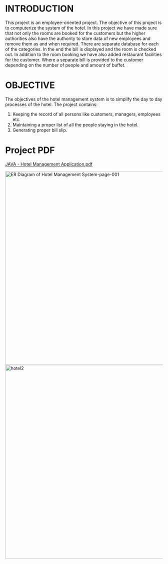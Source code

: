 # INTRODUCTION
This project is an employee-oriented project. The objective of this project is to computerize the system of the hotel. In this project we have made sure that not only the rooms are booked for the customers but the higher authorities also have the authority to store data of new employees and remove them as and when required. There are separate database for each of the categories. In the end the bill is displayed and the room is checked out.
In addition to the room booking we have also added restaurant facilities for the customer. Where a separate bill is provided to the customer depending on the number of people and amount of buffet.

# OBJECTIVE
The objectives of the hotel management system is to simplify the day to day processes of the hotel. 
The project contains:
1.	Keeping the record of all persons like customers, managers, employees etc.
2.	Maintaining a proper list of all the people staying in the hotel.
3.	Generating proper bill slip.

# Project PDF
[JAVA - Hotel Management Application.pdf](https://github.com/akshu15/Hotel-Management/files/6372822/JAVA.-.Hotel.Management.Application.pdf)

<img width="620" alt="ER Diagram of Hotel Management System-page-001" src="https://user-images.githubusercontent.com/52970601/116007457-74e78080-a62d-11eb-8f89-1f14cdde66a3.png">

<img width="620" alt="hotel2" src="https://user-images.githubusercontent.com/52970601/116007559-ef180500-a62d-11eb-8836-21df5a822712.png">

